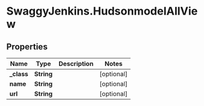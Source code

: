 # SwaggyJenkins.HudsonmodelAllView

## Properties
Name | Type | Description | Notes
------------ | ------------- | ------------- | -------------
**_class** | **String** |  | [optional] 
**name** | **String** |  | [optional] 
**url** | **String** |  | [optional] 


